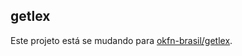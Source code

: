 getlex
------

Este projeto está se mudando para [okfn-brasil/getlex](https://github.com/okfn-brasil/getlex).
